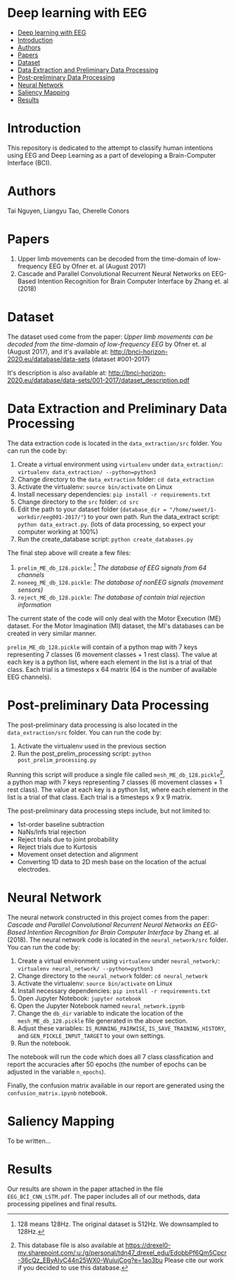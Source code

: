 # Deep learning with EEG

- [Deep learning with EEG](#deep-learning-with-eeg)
- [Introduction](#introduction)
- [Authors](#authors)
- [Papers](#papers)
- [Dataset](#dataset)
- [Data Extraction and Preliminary Data Processing](#data-extraction-and-preliminary-data-processing)
- [Post-preliminary Data Processing](#post-preliminary-data-processing)
- [Neural Network](#neural-network)
- [Saliency Mapping](#saliency-mapping)
- [Results](#results)

# Introduction

This repository is dedicated to the attempt to classify human intentions using
EEG and Deep Learning as a part of developing a Brain-Computer Interface (BCI).

# Authors

Tai Nguyen, Liangyu Tao, Cherelle Conors

# Papers

1. Upper limb movements can be decoded from the time-domain of low-frequency EEG
   by Ofner et. al (August 2017)
2. Cascade and Parallel Convolutional Recurrent Neural Networks on EEG-Based
   Intention Recognition for Brain Computer Interface by Zhang et. al (2018)

# Dataset

The dataset used come from the paper: _Upper limb movements can be decoded from
the time-domain of low-frequency EEG_ by Ofner et. al (August 2017), and it's
available at: http://bnci-horizon-2020.eu/database/data-sets (dataset #001-2017)

It's description is also available at:
http://bnci-horizon-2020.eu/database/data-sets/001-2017/dataset_description.pdf

# Data Extraction and Preliminary Data Processing

The data extraction code is located in the `data_extraction/src` folder. You can
run the code by:

1. Create a virtual environment using `virtualenv` under `data_extraction/`:
   `virtualenv data_extraction/ --python=python3`
2. Change directory to the `data_extraction` folder: `cd data_extraction`
3. Activate the virtualenv: `source bin/activate` on Linux
4. Install necessary dependencies: `pip install -r requirements.txt`
5. Change directory to the `src` folder: `cd src`
6. Edit the path to your dataset folder
   (`database_dir = "/home/sweet/1-workdir/eeg001-2017/"`) to your own path. Run
   the data_extract script: `python data_extract.py`. (lots of data processing,
   so expect your computer working at 100%)
7. Run the create_database script: `python create_databases.py`

The final step above will create a few files:

1. `prelim_ME_db_128.pickle`: [^128hz] _The database of EEG signals from 64
   channels_
2. `noneeg_ME_db_128.pickle`: _The database of nonEEG signals (movement
   sensors)_
3. `reject_ME_db_128.pickle`: _The database of contain trial rejection
   information_

The current state of the code will only deal with the Motor Execution (ME)
dataset. For the Motor Imagination (MI) dataset, the MI's databases can be
created in very similar manner.

`prelim_ME_db_128.pickle` will contain of a python map with 7 keys representing
7 classes (6 movement classes + 1 rest class). The value at each key is a python
list, where each element in the list is a trial of that class. Each trial is a
timesteps x 64 matrix (64 is the number of available EEG channels).

[^128hz]: 128 means 128Hz. The original dataset is 512Hz. We downsampled to 128Hz.

# Post-preliminary Data Processing

The post-preliminary data processing is also located in the
`data_extraction/src` folder. You can run the code by:

1. Activate the virtualenv used in the previous section
2. Run the post_prelim_processing script: `python post_prelim_processing.py`

Running this script will produce a single file called
`mesh_ME_db_128.pickle`[^link], a python map with 7 keys representing 7 classes
(6 movement classes + 1 rest class). The value at each key is a python list,
where each element in the list is a trial of that class. Each trial is a
timesteps x 9 x 9 matrix.

The post-preliminary data processing steps include, but not limited to:

- 1st-order baseline subtraction
- NaNs/Infs trial rejection
- Reject trials due to joint probability
- Reject trials due to Kurtosis
- Movement onset detection and alignment
- Converting 1D data to 2D mesh base on the location of the actual electrodes.

[^link]: This database file is also available at https://drexel0-my.sharepoint.com/:u:/g/personal/tdn47_drexel_edu/EdobbPf6Qm5Cpcr-36cQz_EByAIyC44n25WX0-WuiujCog?e=1ao3bu Please cite our work if you decided to use this database.

# Neural Network

The neural network constructed in this project comes from the paper: _Cascade
and Parallel Convolutional Recurrent Neural Networks on EEG-Based Intention
Recognition for Brain Computer Interface_ by Zhang et. al (2018). The neural
network code is located in the `neural_network/src` folder. You can run the code
by:

1. Create a virtual environment using `virtualenv` under `neural_network/`:
   `virtualenv neural_network/ --python=python3`
2. Change directory to the `neural_network` folder: `cd neural_network`
3. Activate the virtualenv: `source bin/activate` on Linux
4. Install necessary dependencies: `pip install -r requirements.txt`
5. Open Jupyter Notebook: `jupyter notebook`
6. Open the Jupyter Notebook named `neural_network.ipynb`
7. Change the `db_dir` variable to indicate the location of the
   `mesh_ME_db_128.pickle` file generated in the above section.
8. Adjust these variables: `IS_RUNNING_PAIRWISE`, `IS_SAVE_TRAINING_HISTORY`,
   and `GEN_PICKLE_INPUT_TARGET` to your own settings.
9. Run the notebook.

The notebook will run the code which does all 7 class classfication and report
the accuracies after 50 epochs (the number of epochs can be adjusted in the
variable `n_epochs`).

Finally, the confusion matrix available in our report are generated using the
`confusion_matrix.ipynb` notebook.

# Saliency Mapping

To be written...

# Results

Our results are shown in the paper attached in the file `EEG_BCI_CNN_LSTM.pdf`.
The paper includes all of our methods, data processing pipelines and final
results.
